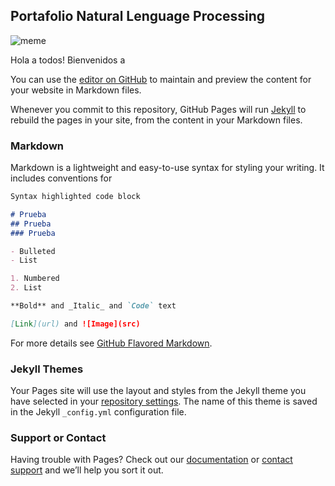 ## Portafolio Natural Lenguage Processing

![meme](https://www.google.com/url?sa=i&url=https%3A%2F%2Fwww.kaggle.com%2Fgeneral%2F123154&psig=AOvVaw22_oTPG2hqNDcEE5zjUKwN&ust=1622595553763000&source=images&cd=vfe&ved=0CAIQjRxqFwoTCICXvNKd9fACFQAAAAAdAAAAABAJ)

Hola a todos! 
Bienvenidos a 



You can use the [editor on GitHub](https://github.com/SergioSiabatto721/NLP-Portafolio/edit/main/README.md) to maintain and preview the content for your website in Markdown files.

Whenever you commit to this repository, GitHub Pages will run [Jekyll](https://jekyllrb.com/) to rebuild the pages in your site, from the content in your Markdown files.

### Markdown

Markdown is a lightweight and easy-to-use syntax for styling your writing. It includes conventions for

```markdown
Syntax highlighted code block

# Prueba
## Prueba 
### Prueba

- Bulleted
- List

1. Numbered
2. List

**Bold** and _Italic_ and `Code` text

[Link](url) and ![Image](src)
```

For more details see [GitHub Flavored Markdown](https://guides.github.com/features/mastering-markdown/).

### Jekyll Themes

Your Pages site will use the layout and styles from the Jekyll theme you have selected in your [repository settings](https://github.com/SergioSiabatto721/NLP-Portafolio/settings/pages). The name of this theme is saved in the Jekyll `_config.yml` configuration file.

### Support or Contact

Having trouble with Pages? Check out our [documentation](https://docs.github.com/categories/github-pages-basics/) or [contact support](https://support.github.com/contact) and we’ll help you sort it out.
